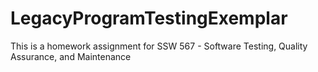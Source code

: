 # LegacyProgramTestingExemplar
This is a homework assignment for SSW 567 - Software Testing, Quality Assurance, and Maintenance
